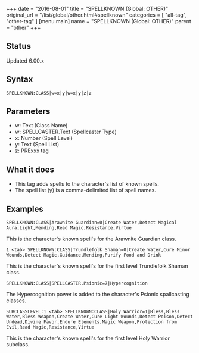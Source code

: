 +++
date = "2016-08-01"
title = "SPELLKNOWN (Global: OTHER)"
original_url = "/list/global/other.html#spellknown"
categories = [ "all-tag", "other-tag" ]
[menu.main]
    name = "SPELLKNOWN (Global: OTHER)"
    parent = "other"
+++

## Status

Updated 6.00.x

## Syntax

`SPELLKNOWN:CLASS|w=x|y|w=x|y|z|z`

## Parameters

-   w: Text (Class Name)
-   w: SPELLCASTER.Text (Spellcaster Type)
-   x: Number (Spell Level)
-   y: Text (Spell List)
-   z: PRExxx tag



What it does
------------

-   This tag adds spells to the character's list of known spells.
-   The spell list (y) is a comma-delimited list of spell names.

Examples
--------

`SPELLKNOWN:CLASS|Arawnite Guardian=0|Create Water,Detect Magical Aura,Light,Mending,Read Magic,Resistance,Virtue`

This is the character's known spell's for the Arawnite Guardian class.

`1 <tab> SPELLKNOWN:CLASS|Trundlefolk Shaman=0|Create Water,Cure Minor Wounds,Detect Magic,Guidance,Mending,Purify Food and Drink`

This is the character's known spell's for the first level Trundlefolk
Shaman class.

`SPELLKNOWN:CLASS|SPELLCASTER.Psionic=7|Hypercognition`

The Hypercognition power is added to the character's Psionic
spallcasting classes.

`SUBCLASSLEVEL:1 <tab> SPELLKNOWN:CLASS|Holy Warrior=1|Bless,Bless Water,Bless Weapon,Create Water,Cure Light Wounds,Detect Poison,Detect Undead,Divine Favor,Endure Elements,Magic Weapon,Protection from Evil,Read Magic,Resistance,Virtue`

This is the character's known spell's for the first level Holy Warrior
subclass.

